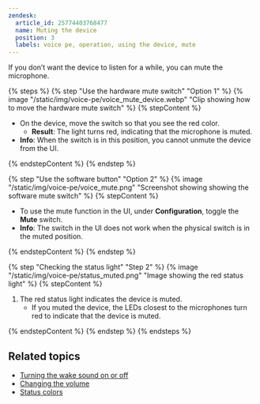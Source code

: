 ```yaml
---
zendesk:
  article_id: 25774403768477
  name: Muting the device
  position: 3
  labels: voice pe, operation, using the device, mute
---
```


If you don’t want the device to listen for a while, you can mute the microphone.

{% steps %}
{% step "Use the hardware mute switch" "Option 1" %}
{% image "/static/img/voice-pe/voice_mute_device.webp" "Clip showing how to move the hardware mute switch" %}
{% stepContent %}

- On the device, move the switch so that you see the red color.
  - **Result**: The light turns red, indicating that the microphone is muted.
- **Info**: When the switch is in this position, you cannot unmute the device from the UI.

{% endstepContent %}
{% endstep %}

{% step "Use the software button" "Option 2" %}
{% image "/static/img/voice-pe/voice_mute.png" "Screenshot showing showing the software mute switch" %}
{% stepContent %}

- To use the mute function in the UI, under **Configuration**, toggle the **Mute** switch.
- **Info**: The switch in the UI does not work when the physical switch is in the muted position.

{% endstepContent %}
{% endstep %}

{% step "Checking the status light" "Step 2" %}
{% image "/static/img/voice-pe/status_muted.png" "Image showing the red status light" %}
{% stepContent %}

1. The red status light indicates the device is muted.
   - If you muted the device, the LEDs closest to the microphones turn red to indicate that the device is muted.

{% endstepContent %}
{% endstep %}
{% endsteps %}

## Related topics

- [Turning the wake sound on or off](/hc/en-us/articles/25774481113629)
- [Changing the volume](/hc/en-us/articles/25773395022237)
- [Status colors](/hc/en-us/articles/25764604971421)
